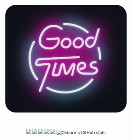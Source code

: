 <div align="center">
	<br>
		<img src="good-times.svg" width="400px">
	<br><br><br><br>
		<img src="https://img.shields.io/badge/Version-1.0.0-blue.svg">
		<img src="https://img.shields.io/badge/Build-Passing-brightgreen.svg">
		<img src="https://img.shields.io/badge/Dependencies-5-yellow.svg">
		<img src="https://img.shields.io/badge/Size-60kb-orange.svg">
		<img src="https://img.shields.io/badge/Downloads-60K-red.svg">
	<img src="https://github-readme-stats.vercel.app/api?username=osbornchann&count_private=true&show_icons=true&theme=radical" alt="Osborn's GitHub stats" align="center" />
</div>

